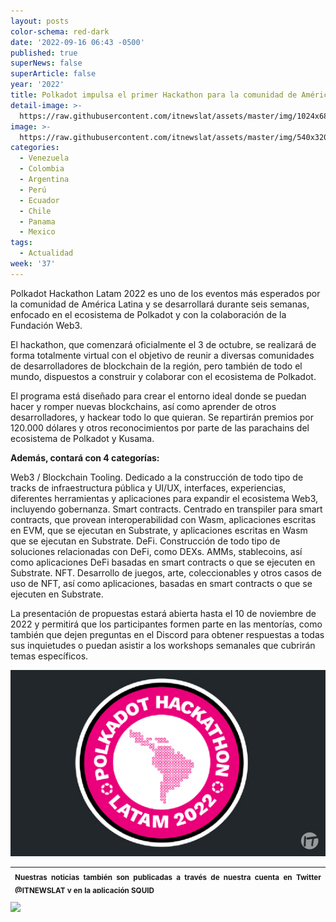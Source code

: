 ```yaml
---
layout: posts
color-schema: red-dark
date: '2022-09-16 06:43 -0500'
published: true
superNews: false
superArticle: false
year: '2022'
title: Polkadot impulsa el primer Hackathon para la comunidad de América Latina
detail-image: >-
  https://raw.githubusercontent.com/itnewslat/assets/master/img/1024x680/polkadot-hackathon-g.jpg
image: >-
  https://raw.githubusercontent.com/itnewslat/assets/master/img/540x320/polkadot-hackathon-p.jpg
categories:
  - Venezuela
  - Colombia
  - Argentina
  - Perú
  - Ecuador
  - Chile
  - Panama
  - Mexico
tags:
  - Actualidad
week: '37'
---
```

Polkadot Hackathon Latam 2022 es uno de los eventos más esperados por la comunidad de América Latina y se desarrollará durante seis semanas, enfocado en el ecosistema de Polkadot y con la colaboración de la Fundación Web3.
 
El hackathon, que comenzará oficialmente el 3 de octubre, se realizará de forma totalmente virtual con el objetivo de reunir a diversas comunidades de desarrolladores de blockchain de la región, pero también de todo el mundo, dispuestos a construir y colaborar con el ecosistema de Polkadot.
 
El programa está diseñado para crear el entorno ideal donde se puedan hacer y romper nuevas blockchains, así como aprender de otros desarrolladores, y hackear todo lo que quieran. Se repartirán premios por 120.000 dólares y otros reconocimientos por parte de las parachains del ecosistema de Polkadot y Kusama.

**Además, contará con 4 categorías:**
 
Web3 / Blockchain Tooling. Dedicado a la construcción de todo tipo de tracks de infraestructura pública y UI/UX, interfaces, experiencias, diferentes herramientas y aplicaciones para expandir el ecosistema Web3, incluyendo gobernanza.
Smart contracts. Centrado en transpiler para smart contracts, que provean interoperabilidad con Wasm, aplicaciones escritas en EVM, que se ejecutan en Substrate, y aplicaciones escritas en Wasm que se ejecutan en Substrate.
DeFi. Construcción de todo tipo de soluciones relacionadas con DeFi, como DEXs. AMMs, stablecoins, así como aplicaciones DeFi basadas en smart contracts o que se ejecuten en Substrate.
NFT. Desarrollo de juegos, arte, coleccionables y otros casos de uso de NFT, así como aplicaciones, basadas en smart contracts o que se ejecuten en Substrate.
 
La presentación de propuestas estará abierta hasta el 10 de noviembre de 2022 y permitirá que los participantes formen parte en las mentorías, como también que dejen preguntas en el Discord para obtener respuestas a todas sus inquietudes o puedan asistir a los workshops semanales que cubrirán temas específicos.

![](https://raw.githubusercontent.com/itnewslat/assets/master/img/540x320/polkadot-hackathon-p.jpg)

<table style="height: 42px;" width="569">
<tbody>
<tr>
<td style="text-align: justify;"><sub><strong>Nuestras noticias también son publicadas a través de nuestra cuenta en Twitter <a href="https://twitter.com/itnewslat?lang=es">@ITNEWSLAT</a> y en la aplicación <a href="https://squidapp.co/en/">SQUID</a></strong></sub></td>
</tr>
</tbody>
</table>

<img src="https://tracker.metricool.com/c3po.jpg?hash=56f88a41e39ab42c063cc51676587a04"/>